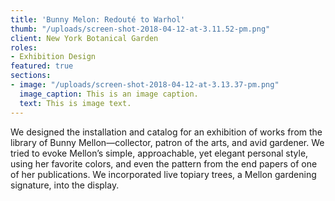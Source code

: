 ```yaml
---
title: 'Bunny Melon: Redouté to Warhol'
thumb: "/uploads/screen-shot-2018-04-12-at-3.11.52-pm.png"
client: New York Botanical Garden
roles:
- Exhibition Design
featured: true
sections:
- image: "/uploads/screen-shot-2018-04-12-at-3.13.37-pm.png"
  image_caption: This is an image caption.
  text: This is image text.
---
```


We designed the installation and catalog for an exhibition of works from the library of Bunny Mellon—collector, patron of the arts, and avid gardener. We tried to evoke Mellon’s simple, approachable, yet elegant personal style, using her favorite colors, and even the pattern from the end papers of one of her publications. We incorporated live topiary trees, a Mellon gardening signature, into the display.
